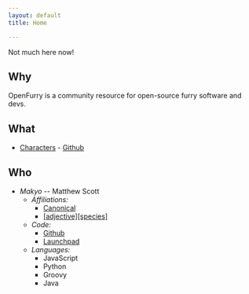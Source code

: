 ```yaml
---
layout: default
title: Home

---
```


Not much here now!

## Why

OpenFurry is a community resource for open-source furry software and devs.

## What

* [Characters](http://characters.openfurry.org) - [Github](http://github.com/makyo/charref)

## Who

* _Makyo_ -- Matthew Scott
    * _Affiliations:_ 
        * [Canonical](https://launchpad.net/~makyo)
        * [\[adjective\]\[species\]](http://adjectivespecies.com/authors/makyo) 
    * _Code:_
        * [Github](http://github.com/makyo)
        * [Launchpad](https://launchpad.net/~makyo)
    * _Languages:_
        * JavaScript
        * Python
        * Groovy
        * Java
